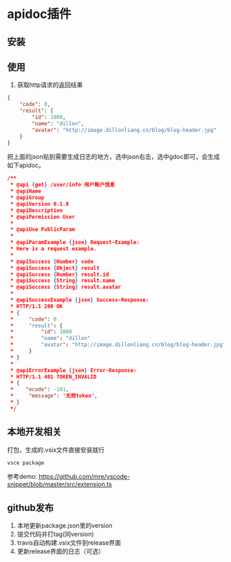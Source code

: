 # apidoc插件

## 安装

## 使用
1. 获取http请求的返回结果
```json
{
    "code": 0,
    "result": {
        "id": 1000,
        "name": "dillon",
        "avatar": "http://image.dillonliang.cn/blog/blog-header.jpg"
    }
}
```

把上面的json贴到需要生成日志的地方，选中json右击，选中gdoc即可，会生成如下apidoc。
```json
/**
 * @api {get} /user/info 用户账户信息
 * @apiName 
 * @apiGroup 
 * @apiVersion 0.1.0
 * @apiDescription 
 * @apiPermission User
 *
 * @apiUse PublicParam
 *
 * @apiParamExample {json} Request-Example:
 * Here is a request example.
 *
 * @apiSuccess {Number} code
 * @apiSuccess {Object} result
 * @apiSuccess {Number} result.id
 * @apiSuccess {String} result.name
 * @apiSuccess {String} result.avatar
 *
 * @apiSuccessExample {json} Success-Response:
 * HTTP/1.1 200 OK
 * {
 *     "code": 0
 *     "result": {
 *         "id": 1000
 *         "name": "dillon"
 *         "avatar": "http://image.dillonliang.cn/blog/blog-header.jpg"
 *     }
 * }
 *
 * @apiErrorExample {json} Error-Response:
 * HTTP/1.1 401 TOKEN_INVALID
 * {
 * 	  "ecode": -101,
 *     "message": '无效token',
 * }
 */
```

## 本地开发相关

打包，生成的.vsix文件直接安装就行
```sh
vsce package
```

参考demo: https://github.com/mre/vscode-snippet/blob/master/src/extension.ts

## github发布

1. 本地更新package.json里的version
2. 提交代码并打tag(同version)
3. travis自动构建.vsix文件到release界面
4. 更新release界面的日志（可选）